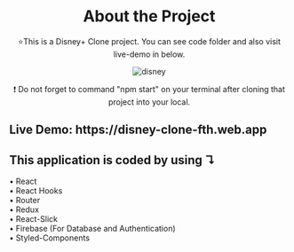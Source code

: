 ﻿
<div align="center">
  <h1> About the Project </h1>
  <p>⭐This is a Disney+ Clone project. You can see code folder and also visit live-demo in below. </p>
  
  

![disney](/disney/public/images/Ads%C4%B1z.png)

  

</div>








<p align="center"> ❗ Do not forget to command "npm start" on your terminal after cloning that project into your local.
 </p>
 <h2>Live Demo: https://disney-clone-fth.web.app </h2>
 <h2>This application is coded by using &#8628;</h2>
&#8226; React <br>
&#8226; React Hooks <br>
&#8226; Router<br>
&#8226; Redux<br>
&#8226; React-Slick<br>
&#8226; Firebase (For Database and Authentication) <br>
&#8226;	Styled-Components



